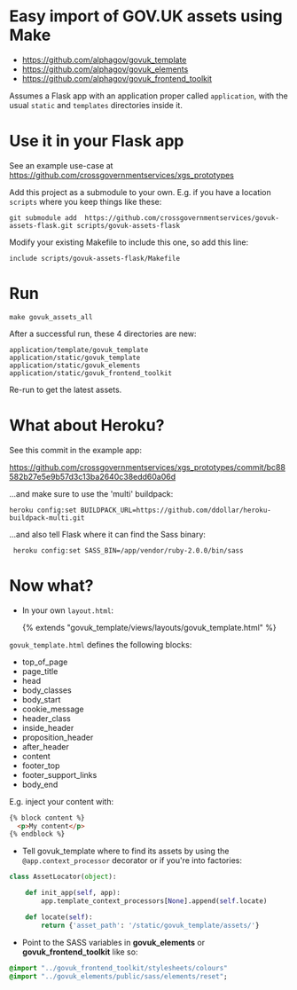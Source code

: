 # Easy import of GOV.UK assets using Make

- https://github.com/alphagov/govuk_template
- https://github.com/alphagov/govuk_elements
- https://github.com/alphagov/govuk_frontend_toolkit

Assumes a Flask app with an application proper called ```application```, with the usual ```static``` and ```templates``` directories inside it.

# Use it in your Flask app

See an example use-case at https://github.com/crossgovernmentservices/xgs_prototypes

Add this project as a submodule to your own. E.g. if you have a location ```scripts``` where you keep things like these:

    git submodule add  https://github.com/crossgovernmentservices/govuk-assets-flask.git scripts/govuk-assets-flask

Modify your existing Makefile to include this one, so add this line:

    include scripts/govuk-assets-flask/Makefile

# Run

    make govuk_assets_all


After a successful run, these 4 directories are new:

    application/template/govuk_template
    application/static/govuk_template
    application/static/govuk_elements
    application/static/govuk_frontend_toolkit

Re-run to get the latest assets.

# What about Heroku?

See this commit in the example app:

https://github.com/crossgovernmentservices/xgs_prototypes/commit/bc88582b27e5e9b57d3c13ba2640c38edd60a06d

...and make sure to use the 'multi' buildpack:

    heroku config:set BUILDPACK_URL=https://github.com/ddollar/heroku-buildpack-multi.git
    
...and also tell Flask where it can find the Sass binary:

     heroku config:set SASS_BIN=/app/vendor/ruby-2.0.0/bin/sass

# Now what?

* In your own ```layout.html```:

    {% extends "govuk_template/views/layouts/govuk_template.html" %}

```govuk_template.html``` defines the following blocks:

- top_of_page
- page_title
- head
- body_classes
- body_start
- cookie_message
- header_class
- inside_header
- proposition_header
- after_header
- content
- footer_top
- footer_support_links
- body_end

E.g. inject your content with:

```html
{% block content %}
  <p>My content</p>
{% endblock %}
```

* Tell govuk_template where to find its assets by using the ```@app.context_processor``` decorator or if you're into factories:

```python
class AssetLocator(object):

    def init_app(self, app):
        app.template_context_processors[None].append(self.locate)

    def locate(self):
        return {'asset_path': '/static/govuk_template/assets/'}
```

* Point to the SASS variables in **govuk_elements** or **govuk_frontend_toolkit** like so:

```sass
@import "../govuk_frontend_toolkit/stylesheets/colours"
@import "../govuk_elements/public/sass/elements/reset";
```
